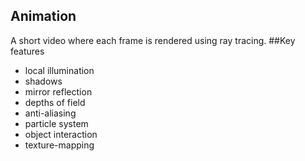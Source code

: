 ## Animation
A short video where each frame is rendered using ray tracing. 
##Key features
* local illumination
* shadows
* mirror reflection
* depths of field
* anti-aliasing
* particle system
* object interaction
* texture-mapping
